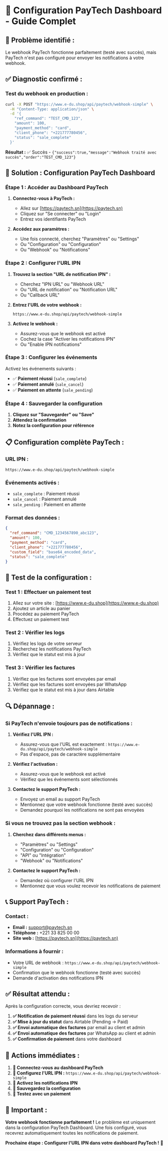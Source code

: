 # 🔧 Configuration PayTech Dashboard - Guide Complet

## 🚨 **Problème identifié :**

Le webhook PayTech fonctionne parfaitement (testé avec succès), mais PayTech n'est pas configuré pour envoyer les notifications à votre webhook.

## ✅ **Diagnostic confirmé :**

### **Test du webhook en production :**

```bash
curl -X POST "https://www.e-du.shop/api/paytech/webhook-simple" \
  -H "Content-Type: application/json" \
  -d '{
    "ref_command": "TEST_CMD_123",
    "amount": 100,
    "payment_method": "card",
    "client_phone": "+221777780456",
    "status": "sale_complete"
  }'
```

**Résultat :** ✅ Succès - `{"success":true,"message":"Webhook traité avec succès","order":"TEST_CMD_123"}`

## 🎯 **Solution : Configuration PayTech Dashboard**

### **Étape 1 : Accéder au Dashboard PayTech**

1. **Connectez-vous à PayTech :**

   - Allez sur [https://paytech.sn](https://paytech.sn)
   - Cliquez sur "Se connecter" ou "Login"
   - Entrez vos identifiants PayTech

2. **Accédez aux paramètres :**
   - Une fois connecté, cherchez "Paramètres" ou "Settings"
   - Ou "Configuration" ou "Configuration"
   - Ou "Webhook" ou "Notifications"

### **Étape 2 : Configurer l'URL IPN**

1. **Trouvez la section "URL de notification IPN" :**

   - Cherchez "IPN URL" ou "Webhook URL"
   - Ou "URL de notification" ou "Notification URL"
   - Ou "Callback URL"

2. **Entrez l'URL de votre webhook :**

   ```
   https://www.e-du.shop/api/paytech/webhook-simple
   ```

3. **Activez le webhook :**
   - Assurez-vous que le webhook est activé
   - Cochez la case "Activer les notifications IPN"
   - Ou "Enable IPN notifications"

### **Étape 3 : Configurer les événements**

Activez les événements suivants :

- ✅ **Paiement réussi** (`sale_complete`)
- ✅ **Paiement annulé** (`sale_cancel`)
- ✅ **Paiement en attente** (`sale_pending`)

### **Étape 4 : Sauvegarder la configuration**

1. **Cliquez sur "Sauvegarder" ou "Save"**
2. **Attendez la confirmation**
3. **Notez la configuration pour référence**

## 📋 **Configuration complète PayTech :**

### **URL IPN :**

```
https://www.e-du.shop/api/paytech/webhook-simple
```

### **Événements activés :**

- `sale_complete` : Paiement réussi
- `sale_cancel` : Paiement annulé
- `sale_pending` : Paiement en attente

### **Format des données :**

```json
{
  "ref_command": "CMD_1234567890_abc123",
  "amount": 100,
  "payment_method": "card",
  "client_phone": "+221777780456",
  "custom_field": "base64_encoded_data",
  "status": "sale_complete"
}
```

## 🧪 **Test de la configuration :**

### **Test 1 : Effectuer un paiement test**

1. Allez sur votre site : [https://www.e-du.shop](https://www.e-du.shop)
2. Ajoutez un article au panier
3. Procédez au paiement PayTech
4. Effectuez un paiement test

### **Test 2 : Vérifier les logs**

1. Vérifiez les logs de votre serveur
2. Recherchez les notifications PayTech
3. Vérifiez que le statut est mis à jour

### **Test 3 : Vérifier les factures**

1. Vérifiez que les factures sont envoyées par email
2. Vérifiez que les factures sont envoyées par WhatsApp
3. Vérifiez que le statut est mis à jour dans Airtable

## 🔍 **Dépannage :**

### **Si PayTech n'envoie toujours pas de notifications :**

1. **Vérifiez l'URL IPN :**

   - Assurez-vous que l'URL est exactement : `https://www.e-du.shop/api/paytech/webhook-simple`
   - Pas d'espace, pas de caractère supplémentaire

2. **Vérifiez l'activation :**

   - Assurez-vous que le webhook est activé
   - Vérifiez que les événements sont sélectionnés

3. **Contactez le support PayTech :**
   - Envoyez un email au support PayTech
   - Mentionnez que votre webhook fonctionne (testé avec succès)
   - Demandez pourquoi les notifications ne sont pas envoyées

### **Si vous ne trouvez pas la section webhook :**

1. **Cherchez dans différents menus :**

   - "Paramètres" ou "Settings"
   - "Configuration" ou "Configuration"
   - "API" ou "Intégration"
   - "Webhook" ou "Notifications"

2. **Contactez le support PayTech :**
   - Demandez où configurer l'URL IPN
   - Mentionnez que vous voulez recevoir les notifications de paiement

## 📞 **Support PayTech :**

### **Contact :**

- **Email :** support@paytech.sn
- **Téléphone :** +221 33 825 00 00
- **Site web :** [https://paytech.sn](https://paytech.sn)

### **Informations à fournir :**

- Votre URL de webhook : `https://www.e-du.shop/api/paytech/webhook-simple`
- Confirmation que le webhook fonctionne (testé avec succès)
- Demande d'activation des notifications IPN

## ✅ **Résultat attendu :**

Après la configuration correcte, vous devriez recevoir :

1. **✅ Notification de paiement réussi** dans les logs du serveur
2. **✅ Mise à jour du statut** dans Airtable (Pending → Paid)
3. **✅ Envoi automatique des factures** par email au client et admin
4. **✅ Envoi automatique des factures** par WhatsApp au client et admin
5. **✅ Confirmation de paiement** dans votre dashboard

## 🎯 **Actions immédiates :**

1. **🔧 Connectez-vous au dashboard PayTech**
2. **🔧 Configurez l'URL IPN :** `https://www.e-du.shop/api/paytech/webhook-simple`
3. **🔧 Activez les notifications IPN**
4. **🔧 Sauvegardez la configuration**
5. **🧪 Testez avec un paiement**

## 🚨 **Important :**

**Votre webhook fonctionne parfaitement !** Le problème est uniquement dans la configuration PayTech Dashboard. Une fois configuré, vous recevrez automatiquement toutes les notifications de paiement.

**Prochaine étape : Configurer l'URL IPN dans votre dashboard PayTech !** 🚀
